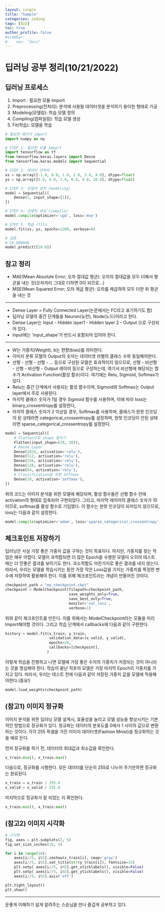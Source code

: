```yaml
---
layout: single
title: "Sample"
categories: coding
tags: [일상]
toc: true
author_profile: false
#sidebar:
#    nav: "docs"
---
```


# 딥러닝 공부 정리(10/21/2022)



## 딥러닝 프로세스

1. Import : 필요한 모듈 Import
2. Preprocessing(전처리): 분석에 사용될 데이터셋을 분석하기 용이한 형태로 가공
3. Modeling(모델링): 학습 모델 정의
4. Compiling(컴파일링): 학습 모델 생성
5. Fit(학습): 모델을 학습



```python
# 필요한 패키지 import
import numpy as np

# STEP 1: 필요한 모듈 import
import tensorflow as tf
from tensorflow.keras.layers import Dense
from tensorflow.keras.models import Sequential

# STEP 2: 데이터 전처리
xs = np.array([-1.0, 0.0, 1.0, 2.0, 3.0, 4.0], dtype=float)
ys = np.array([5.0, 6.0, 7.0, 8.0, 9.0, 10.0], dtype=float)

# STEP 3: 모델의 정의 (modeling)
model = Sequential([
    Dense(1, input_shape=[1]),
])

# STEP 4: 모델의 생성 (compile)
model.compile(optimizer='sgd', loss='mse')

# STEP 5: 학습 (fit)
model.fit(xs, ys, epochs=1200, verbose=0)

# 검증
# 16.000046
model.predict([10.0])
```



## 참고 정리



- MAE(Mean Absolute Error; 오차 절대값 평균): 오차의 절대값을 모두 더해서 평균을 내는 것(오차끼리 그대로 더하면 0이 되므로...)
- MSE(Mean Squared Error; 오차 제곱 평균): 오차를 제곱하여 모두 더한 뒤 평균을 내는 것

---

- Dense Layer = Fully Connected Layer(논문에서는 FC라고 표기하기도 함)
- 딥러닝 모델의 중간 단계들을 Neuron(뉴런), Node(노드)이라고 한다.
- Dense Layer는 Input - Hidden layer1 - Hidden layer 2 - Output 으로 구성되어 있다.
- Input에는 'input_shape'가 반드시 포함되어 있어야 한다.

---

- W는 가중치(Weight), b는 편향(bias)를 의미한다.
- 이미지 분류 모델의 Output의 숫자는 데이터셋 라벨의 클래스 수와 동일해야한다.
- 선형 - 선형 - 선형 - ... 등으로 구성된 모델은 효과적이지 않으므로, 선형 - 비선형 - 선형 - 비선형 - Output 레이어 등으로 구성하는데, 여기서 비선형에 해당되는 함수가 Activation Function(활성 함수)이다. 여기에는 Relu, Sigmoid, Softmax가 있다.
- Relu는 중간 단계에서 사용되는 활성 함수이며, Sigmoid와 Softmax는 Output layer에서 주로 사용된다.
- 마지막 클래스 숫자가 1일 경우 Sigmoid 함수를 사용하며, 이에 따라 loss는 binary_crossentropy를 설정한다,.
- 마지막 클래스 숫자가 2 이상일 경우, Softmax를 사용하며, 클래스가 원핫 인코딩이 된 상태라면 categorical_crossentropy를 설정하며, 원핫 인코딩이 안된 상태라면 sparse_categorical_crossentropy를 설정한다.

``` python
model = Sequential([
    # Flatten으로 shape 펼치기
    Flatten(input_shape=(28, 28)),
    # Dense Layer
    Dense(1024, activation='relu'),
    Dense(512, activation='relu'),
    Dense(256, activation='relu'),
    Dense(128, activation='relu'),
    Dense(64, activation='relu'),
    # Classification을 위한 Softmax 
    Dense(10, activation='softmax'),
])
```

위의 코드는 이미지 분석을 위한 모델에 해당되며, 활성 함수들은 선형 함수 안에 activation의 형태로 압축되어 구현되었다. 그리고, 마지막 레이어의 클래스 숫자가 10이므로, softmax를 활성 함수로 기입했다. 이 함수는 원핫 인코딩이 되어있지 않으므로, loss는 다음과 같이 설정한다.

```python
model.compile(optimizer='adam', loss='sparse_categorical_crossentropy', metrics=['acc'])
```



## 체크포인트 저장하기

딥러닝은 사실 가장 좋은 가중치 값을 구하는 것이 목표이다. 하지만, 가중치를 찾는 작업은 매우 어렵다. 모델이 과적합되면 더 많은 Epoch을 수행한 모델이 오히려 테스트 때는 더 안좋은 결과를 보이기도 한다. 과소적합도 마찬가지로 좋은 결과를 내지 않는다. 따라서, 우리는 모델을 학습시키는 동안 가장 작은 Loss값을 가지는 가중치를 특정한 변수에 저장하여 활용해야 한다. 이를 위해 체크포인트라는 개념이 만들어진 것이다. 

```python
checkpoint_path = "my_checkpoint.ckpt"
checkpoint = ModelCheckpoint(filepath=checkpoint_path, 
                             save_weights_only=True, 
                             save_best_only=True, 
                             monitor='val_loss', 
                             verbose=1)
```

위와 같이 체크포인트를 만든다. 이를 위해서는 ModelCheckpoint라는 모듈을 미리 Import해야할 것이다. 그리고 학습 단계에서 callbacks에 다음과 같이 구현한다.

```python
history = model.fit(x_train, y_train,
                    validation_data=(x_valid, y_valid),
                    epochs=20,
                    callbacks=[checkpoint],
                   )
```

이렇게 학습을 진행하고 나면 모델에 가장 좋은 수치의 가중치가 저장되는 것이 아니라는 것을 명심해야 한다. 학습이 끝난 직후의 모델은 가장 마지막 Epoch의 가중치를 가지고 있다. 따라서, 우리는 테스트 전에 다음과 같이 저장된 가중치 값을 모델에 적용해야한다.(중요!)

```python
model.load_weights(checkpoint_path)
```



## (참고1) 이미지 정규화

이미지 분석을 위한 딥러닝 모델 설계시, 효율성을 늘리고 모델 성능을 향상시키는 기본적인 방법으로 정규화가 있다. 정규화는 데이터의 분포도를 0에서 1 사이의 값으로 변환하는 것이다. 각각 255 픽셀을 가진 이미지 데이터셋(Fashion Mnist)을 정규화하는 것을 예로 든다.

먼저 정규화를 하기 전, 데이터의 최대값과 최소값을 확인한다.

```python
x_train.min(), x_train.max()
```

다음으로, 정규화를 시행한다. 모든 데이터를 단순히 255로 나누어 주기만하면 정규화는 완료된다.

```python
x_train = x_train / 255.0
x_valid = x_valid / 255.0
```

마지막으로 정규화가 잘 되었는 지 확인한다.

```python
x_train.min(), x_train.max()
```



## (참고2) 이미지 시각화

```python
# 시각화
fig, axes = plt.subplots(2, 5)
fig.set_size_inches(10, 5)

for i in range(10):
    axes[i//5, i%5].imshow(x_train[i], cmap='gray')
    axes[i//5, i%5].set_title(str(y_train[i]), fontsize=15)
    plt.setp( axes[i//5, i%5].get_xticklabels(), visible=False)
    plt.setp( axes[i//5, i%5].get_yticklabels(), visible=False)
    axes[i//5, i%5].axis('off')

plt.tight_layout()
plt.show()
```



---

운좋게 이해하기 쉽게 알려주는 스승님을 만나 즐겁게 공부하고 있다. 

